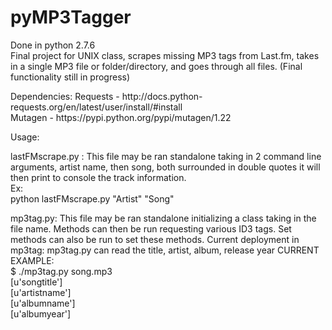 pyMP3Tagger
===========
Done in python 2.7.6 <br>
Final project for UNIX class, scrapes missing MP3 tags from Last.fm, takes in a single MP3 file
or folder/directory, and goes through all files. (Final functionality still in progress)

<more>
Dependencies:
Requests - http://docs.python-requests.org/en/latest/user/install/#install <br>
Mutagen - https://pypi.python.org/pypi/mutagen/1.22


Usage:

lastFMscrape.py : This file may be ran standalone taking in 2 command line arguments, artist name, then song, both surrounded in double quotes
it will then print to console the track information.<br>
Ex:<br>
python lastFMscrape.py "Artist" "Song"


mp3tag.py: This file may be ran standalone initializing a class taking in the file name. Methods can then be
run requesting various ID3 tags. Set methods can also be run to set these methods.
Current deployment in mp3tag: mp3tag.py can read the title, artist, album, release year
CURRENT EXAMPLE: <br>
$ ./mp3tag.py song.mp3 <br>
[u'songtitle'] <br>
[u'artistname'] <br>
[u'albumname'] <br>
[u'albumyear']
